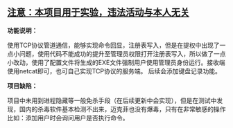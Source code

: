 ## <u>注意：本项目用于实验，违法活动与本人无关</u>

**功能说明：**

  使用TCP协议管道通信，能够实现命令回显，注册表写入，但是在提权中出现了一点小问题，使用代码不能成功的提升至管理员权限打开注册表写入，所以做了一点小改动，使用了配置文件将生成的EXE文件强制用户使用管理员身份运行。接收端使用netcat即可，也可自己实现TCP协议的服务端。
后续会添加键盘记录功能。

**项目缺陷：**

  项目中未用到进程隐藏等一般免杀手段（在后续更新中会实现），但是在测试中发现，国内的杀毒软件基本检测不出来，迈克菲也没有爆毒，只有在非常敏感的操作比如：添加用户时会询问用户是否执行命令。
